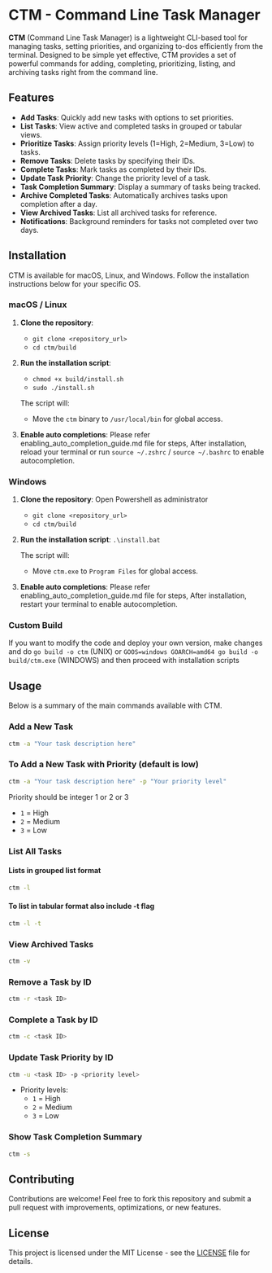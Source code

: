 # CTM - Command Line Task Manager

**CTM** (Command Line Task Manager) is a lightweight CLI-based tool for managing tasks, setting priorities, and organizing to-dos efficiently from the terminal. Designed to be simple yet effective, CTM provides a set of powerful commands for adding, completing, prioritizing, listing, and archiving tasks right from the command line.

## Features

- **Add Tasks**: Quickly add new tasks with options to set priorities.
- **List Tasks**: View active and completed tasks in grouped or tabular views.
- **Prioritize Tasks**: Assign priority levels (1=High, 2=Medium, 3=Low) to tasks.
- **Remove Tasks**: Delete tasks by specifying their IDs.
- **Complete Tasks**: Mark tasks as completed by their IDs.
- **Update Task Priority**: Change the priority level of a task.
- **Task Completion Summary**: Display a summary of tasks being tracked.
- **Archive Completed Tasks**: Automatically archives tasks upon completion after a day.
- **View Archived Tasks**: List all archived tasks for reference.
- **Notifications**: Background reminders for tasks not completed over two days.

## Installation

CTM is available for macOS, Linux, and Windows. Follow the installation instructions below for your specific OS.

### macOS / Linux

1. **Clone the repository**:
   * `git clone <repository_url>`
   * `cd ctm/build`
   
2. **Run the installation script**:
   * `chmod +x build/install.sh`
   * `sudo ./install.sh`

   The script will:
   - Move the `ctm` binary to `/usr/local/bin` for global access.

3. **Enable auto completions**:
   Please refer enabling_auto_completion_guide.md file for steps, After installation, reload your terminal or run `source ~/.zshrc` / `source ~/.bashrc` to enable autocompletion.

### Windows

1. **Clone the repository**:
   Open Powershell as administrator
   * `git clone <repository_url>`
   * `cd ctm/build`
   
3. **Run the installation script**:
   `.\install.bat`

   The script will:
    - Move `ctm.exe` to `Program Files` for global access.
   
4. **Enable auto completions**:
   Please refer enabling_auto_completion_guide.md file for steps, After installation, restart your terminal to enable autocompletion.

### Custom Build
If you want to modify the code and deploy your own version, make changes and do `go build -o ctm` (UNIX) 
or `GOOS=windows GOARCH=amd64 go build -o build/ctm.exe` (WINDOWS) and then proceed with installation scripts

## Usage

Below is a summary of the main commands available with CTM.

### Add a New Task

```bash
ctm -a "Your task description here"
```

### To Add a New Task with Priority (default is low)
```bash
ctm -a "Your task description here" -p "Your priority level"
```
Priority should be integer 1 or 2 or 3
- `1` = High
- `2` = Medium
- `3` = Low

### List All Tasks 
#### Lists in grouped list format
```bash
ctm -l
```
#### To list in tabular format also include -t flag
```bash
ctm -l -t
```

### View Archived Tasks

```bash
ctm -v
```

### Remove a Task by ID

```bash
ctm -r <task ID>
```

### Complete a Task by ID

```bash
ctm -c <task ID>
```

### Update Task Priority by ID

```bash
ctm -u <task ID> -p <priority level>
```

- Priority levels:
    - `1` = High
    - `2` = Medium
    - `3` = Low

### Show Task Completion Summary

```bash
ctm -s
```

## Contributing

Contributions are welcome! Feel free to fork this repository and submit a pull request with improvements, optimizations, or new features.

## License

This project is licensed under the MIT License - see the [LICENSE](./LICENSE) file for details.
